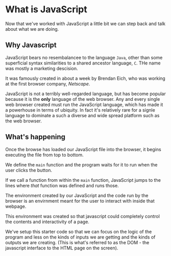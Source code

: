 # What is JavaScript

Now that we've worked with JavaScript a little bit we can step back and talk about what we are doing.

## Why Javascript

JavaScript bears no resembalancee to the language `Java`, other than some superficial syntax similarities to a shared ancestor language, `C`. THe name was mostly a marketing descision.

It was famously created in about a week by Brendan Eich, who was working at the first browser company, _Netscape_.

JavaScript is not a terribly well-regarded language, but has become popular because it is the **only** language of the web browser. Any and every single web browser created must run the JavaScript language, which has made it a powerhouse in terms of ubiquity. In fact it's relatively rare for a signle language to dominate a such a diverse and wide spread platform such as the web browser.

## What's happening

Once the browse has loaded our JavaScript file into the browser, it begins executing the file from top to bottom.

We define the `main` function and the program waits for it to run when the user clicks the button.

If we call a function from within the `main` function, JavaScript jumps to the lines where _that_ function was defined and runs those.

The environment created by our JavaScript and the code run by the browser is an envirnment meant for the user to interact with inside that webpage.

This environment was created so that javascript could completely control the contents and interactivity of a page.

We've setup this starter code so that we can focus on the logic of the program and less on the kinds of inputs we are getting and the kinds of outputs we are creating. (This is what's referred to as the DOM - the javascript interface to the HTML page on the screen).
